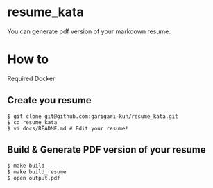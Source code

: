 # resume_kata

You can generate pdf version of your markdown resume.

# How to

Required Docker

## Create you resume

```
$ git clone git@github.com:garigari-kun/resume_kata.git
$ cd resume_kata
$ vi docs/README.md # Edit your resume!
```

## Build & Generate PDF version of your resume
```
$ make build
$ make build_resume
$ open output.pdf
```
